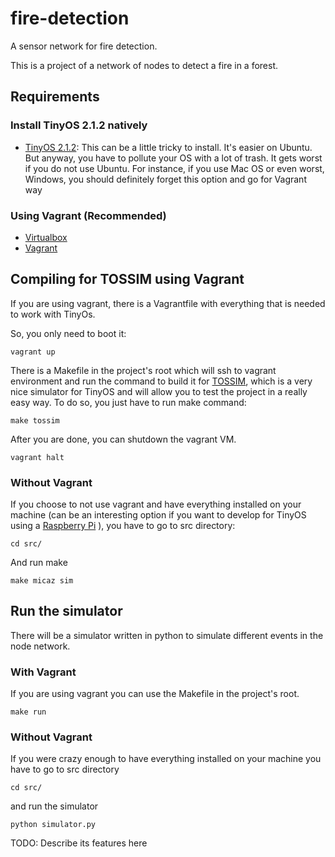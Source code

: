 # fire-detection
A sensor network for fire detection.

This is a project of a network of nodes to detect a fire in a forest.

## Requirements
### Install TinyOS 2.1.2 natively

* [TinyOS 2.1.2](https://github.com/tinyos/tinyos-main): This can be a little tricky to install. It's easier on Ubuntu. But anyway, you have to pollute your OS with a lot of trash. It gets worst if you do not use Ubuntu. For instance, if you use Mac OS or even worst, Windows, you should definitely forget this option and go for Vagrant way

### Using Vagrant (Recommended)

* [Virtualbox](https://www.virtualbox.org/)
* [Vagrant](https://www.vagrantup.com/)

## Compiling for TOSSIM using Vagrant
If you are using vagrant, there is a Vagrantfile with everything that is needed to work with TinyOs.

So, you only need to boot it:

```
vagrant up
```

There is a Makefile in the project's root which will ssh to vagrant environment and run the command to build it for [TOSSIM](http://tinyos.stanford.edu/tinyos-wiki/index.php/TOSSIM), which is a very nice simulator for TinyOS and will allow you to test the project in a really easy way. To do so, you just have to run make command:

```
make tossim
```

After you are done, you can shutdown the vagrant VM.

```
vagrant halt
```

### Without Vagrant
If you choose to not use vagrant and have everything installed on your machine (can be an interesting option if you want to develop for TinyOS using a [Raspberry Pi](https://www.raspberrypi.org/) ), you have to go to src directory:

```
cd src/
```

And run make

```
make micaz sim
```

## Run the simulator
There will be a simulator written in python to simulate different events in the node network.

### With Vagrant
If you are using vagrant you can use the Makefile in the project's root.

```
make run
```

### Without Vagrant
If you were crazy enough to have everything installed on your machine you have to go to src directory

```
cd src/
```

and run the simulator

```
python simulator.py
```

TODO: Describe its features here
